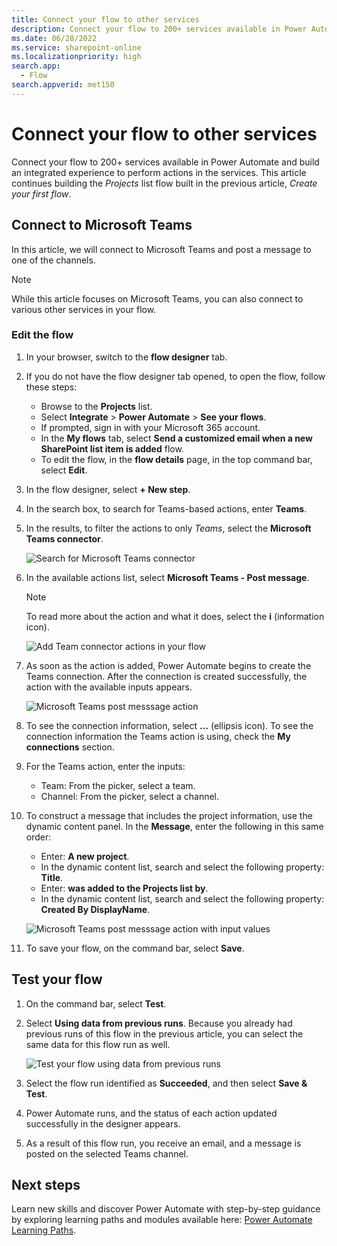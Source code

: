 ```yaml
---
title: Connect your flow to other services
description: Connect your flow to 200+ services available in Power Automate, and build an integrated experience to perform actions in the services.
ms.date: 06/28/2022
ms.service: sharepoint-online
ms.localizationpriority: high
search.app:
  - Flow
search.appverid: met150
---
```


# Connect your flow to other services

Connect your flow to 200+ services available in Power Automate and build an integrated experience to perform actions in the services. This article continues building the *Projects* list flow built in the previous article, *Create your first flow*.

## Connect to Microsoft Teams

In this article, we will connect to Microsoft Teams and post a message to one of the channels.

> [!NOTE]
>While this article focuses on Microsoft Teams, you can also connect to various other services in your flow.

### Edit the flow

1. In your browser, switch to the **flow designer** tab.
1. If you do not have the flow designer tab opened, to open the flow, follow these steps:
    * Browse to the **Projects** list.
    * Select **Integrate** > **Power Automate** > **See your flows**.
    * If prompted, sign in with your Microsoft 365 account.
    * In the **My flows** tab, select **Send a customized email when a new SharePoint list item is added** flow.
    * To edit the flow, in the **flow details** page, in the top command bar, select **Edit**.
1. In the flow designer, select **+ New step**.
1. In the search box, to search for Teams-based actions, enter **Teams**.
1. In the results, to filter the actions to only *Teams*, select the **Microsoft Teams connector**.

    ![Search for Microsoft Teams connector](../../../images/gs02-choose-action-microsoft-teams-connector.png)

1. In the available actions list, select **Microsoft Teams - Post message**.

    > [!NOTE]
    > To read more about the action and what it does, select the **i** (information icon).

    ![Add Team connector actions in your flow](../../../images/gs02-microsoft-teams-connector.png)

1. As soon as the action is added, Power Automate begins to create the Teams connection. After the connection is created successfully, the action with the available inputs appears.

    ![Microsoft Teams post messsage action](../../../images/gs02-microsoft-teams-post-message-action.png)

1. To see the connection information, select **...** (ellipsis icon). To see the connection information the Teams action is using, check the **My connections** section.
1. For the Teams action, enter the inputs:
    * Team: From the picker, select a team.
    * Channel: From the picker, select a channel.
1. To construct a message that includes the project information, use the dynamic content panel. In the **Message**, enter the following in this same order:
    * Enter: **A new project**.
    * In the dynamic content list, search and select the following property: **Title**.
    * Enter: **was added to the Projects list by**.
    * In the dynamic content list, search and select the following property: **Created By DisplayName**.

    ![Microsoft Teams post messsage action with input values](../../../images/gs02-microsoft-teams-post-message-with-inputs.png)

1. To save your flow, on the command bar, select **Save**.

## Test your flow

1. On the command bar, select **Test**.
1. Select **Using data from previous runs**. Because you already had previous runs of this flow in the previous article, you can select the same data for this flow run as well.

    ![Test your flow using data from previous runs](../../../images/gs02-test-your-flow-previous-runs.png)

1. Select the flow run identified as **Succeeded**, and then select **Save & Test**.
1. Power Automate runs, and the status of each action updated successfully in the designer appears.
1. As a result of this flow run, you receive an email, and a message is posted on the selected Teams channel.

## Next steps

Learn new skills and discover Power Automate with step-by-step guidance by exploring learning paths and modules available here: [Power Automate Learning Paths](/training/browse/?term=Power%20Automate&products=power-automate).
